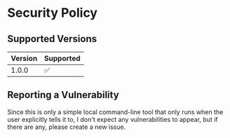 # Security Policy

## Supported Versions

| Version | Supported          |
| ------- | ------------------ |
|  1.0.0  | :white_check_mark: |

## Reporting a Vulnerability

Since this is only a simple local command-line tool that only runs when the user explicitly tells it to, I don't expect any vulnerabilities to appear, but if there are any, please create a new issue.
